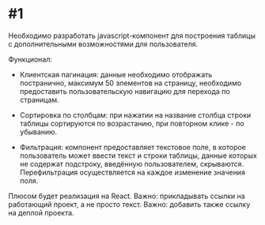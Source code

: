 # #1

Необходимо разработать javascript-компонент для построения таблицы с дополнительными возможностями для пользователя.

Функционал:

- Клиентская пагинация: данные необходимо отображать постранично, максимум 50 элементов на страницу, необходимо предоставить пользовательскую навигацию для перехода по страницам.

- Сортировка по столбцам: при нажатии на название столбца строки таблицы сортируются по возрастанию, при повторном клике - по убыванию.

- Фильтрация: компонент предоставляет текстовое поле, в которое пользователь может ввести текст и строки таблицы, данные которых не содержат подстроку, введённую пользователем, скрываются. Перефильтрация осуществляется на каждое изменение значения поля.

Плюсом будет реализация на React.
Важно: прикладывать ссылки на работающий проект, а не просто текст.
Важно: добавить также ссылку на деплой проекта.
